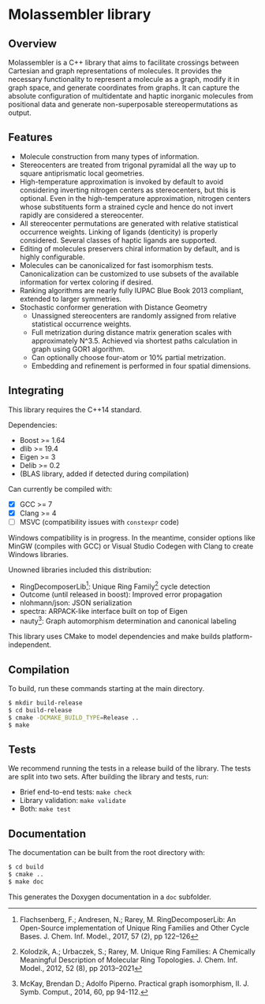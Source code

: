 # Molassembler library
## Overview

Molassembler is a C++ library that aims to facilitate crossings between
Cartesian and graph representations of molecules. It provides the necessary
functionality to represent a molecule as a graph, modify it in graph space, and
generate coordinates from graphs. It can capture the absolute configuration
of multidentate and haptic inorganic molecules from positional data and
generate non-superposable stereopermutations as output.


## Features

- Molecule construction from many types of information. 
- Stereocenters are treated from trigonal pyramidal all the way up to square
  antiprismatic local geometries.
- High-temperature approximation is invoked by default to avoid considering
  inverting nitrogen centers as stereocenters, but this is optional. Even in
  the high-temperature approximation, nitrogen centers whose substituents
  form a strained cycle and hence do not invert rapidly are considered a
  stereocenter.
- All stereocenter permutations are generated with relative statistical
  occurrence weights. Linking of ligands (denticity) is properly considered.
  Several classes of haptic ligands are supported.
- Editing of molecules preservers chiral information by default, and is highly
  configurable.
- Molecules can be canonicalized for fast isomorphism tests. Canonicalization
  can be customized to use subsets of the available information for vertex
  coloring if desired.
- Ranking algorithms are nearly fully IUPAC Blue Book 2013 compliant, extended
  to larger symmetries.
- Stochastic conformer generation with Distance Geometry
  - Unassigned stereocenters are randomly assigned from relative statistical
    occurrence weights.
  - Full metrization during distance matrix generation scales with approximately
    N^3.5. Achieved via shortest paths calculation in graph using GOR1 algorithm.
  - Can optionally choose four-atom or 10% partial metrization.
  - Embedding and refinement is performed in four spatial dimensions.


## Integrating

This library requires the C++14 standard.

Dependencies:

- Boost >= 1.64
- dlib >= 19.4
- Eigen >= 3
- Delib >= 0.2
- (BLAS library, added if detected during compilation)


Can currently be compiled with:

- [x] GCC >= 7
- [x] Clang >= 4
- [ ] MSVC (compatibility issues with `constexpr` code)

Windows compatibility is in progress. In the meantime, consider options like
MinGW (compiles with GCC) or Visual Studio Codegen with Clang to create Windows
libraries.

Unowned libraries included this distribution:

- RingDecomposerLib[^1]: Unique Ring Family[^2] cycle detection
- Outcome (until released in boost): Improved error propagation
- nlohmann/json: JSON serialization
- spectra: ARPACK-like interface built on top of Eigen
- nauty[^3]: Graph automorphism determination and canonical labeling

This library uses CMake to model dependencies and make builds
platform-independent.


## Compilation

To build, run these commands starting at the main directory. 

```bash
$ mkdir build-release
$ cd build-release
$ cmake -DCMAKE_BUILD_TYPE=Release ..
$ make
```

## Tests

We recommend running the tests in a release build of the library. The tests are
split into two sets. After building the library and tests, run:

- Brief end-to-end tests: `make check`
- Library validation: `make validate`
- Both: `make test`


## Documentation

The documentation can be built from the root directory with:

```bash
$ cd build
$ cmake ..
$ make doc
```

This generates the Doxygen documentation in a `doc` subfolder.

[^1]: Flachsenberg, F.; Andresen, N.; Rarey, M. RingDecomposerLib: An
  Open-Source implementation of Unique Ring Families and Other Cycle Bases. J.
  Chem. Inf.  Model., 2017, 57 (2), pp 122–126

[^2]: Kolodzik, A.; Urbaczek, S.; Rarey, M. Unique Ring Families: A Chemically
  Meaningful Description of Molecular Ring Topologies. J. Chem. Inf. Model.,
  2012, 52 (8), pp 2013–2021

[^3]: McKay, Brendan D.; Adolfo Piperno. Practical graph isomorphism, II.
  J. Symb. Comput., 2014, 60, pp 94-112.
